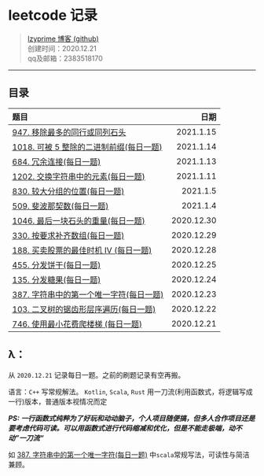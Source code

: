 # leetcode 记录

> [lzyprime 博客 (github)](https://lzyprime.github.io)   
> 创建时间：2020.12.21  
> qq及邮箱：2383518170  

---

## 目录

| 题目 | 日期 |
| :- | -: |
| [947. 移除最多的同行或同列石头](947_移除最多的同行或同列石头.md) | 2021.1.15 |
| [1018. 可被 5 整除的二进制前缀(每日一题)](1018_可被5整除的二进制前缀.md) | 2021.1.14 |
| [684. 冗余连接(每日一题)](684_冗余连接.md) | 2021.1.13 |
| [1202. 交换字符串中的元素(每日一题)](1202_交换字符串中的元素.md) | 2021.1.11 |
| [830. 较大分组的位置(每日一题)](830_较大分组的位置.md) | 2021.1.5 |
| [509. 斐波那契数(每日一题)](509_斐波那契数.md) | 2021.1.4 |
| [1046. 最后一块石头的重量(每日一题)](1046_最后一块石头的重量.md) | 2020.12.30 |
| [330. 按要求补齐数组(每日一题)](330_按要求补齐数组.md) | 2020.12.29 |
| [188. 买卖股票的最佳时机 IV (每日一题)](188_买卖股票的最佳时机IV.md) | 2020.12.28 |
| [455. 分发饼干(每日一题)](455_分发饼干.md) | 2020.12.25 |
| [135. 分发糖果(每日一题)](135_分发糖果.md) | 2020.12.24 |
| [387. 字符串中的第一个唯一字符(每日一题)](387_字符串中的第一个唯一字符.md) | 2020.12.23 |
| [103. 二叉树的锯齿形层序遍历(每日一题)](103_二叉树的锯齿形层序遍历.md) | 2020.12.22 |
| [746. 使用最小花费爬楼梯 (每日一题)](746_使用最小花费爬楼梯.md) | 2020.12.21 |

## λ：

从 `2020.12.21` 记录每日一题。之前的刷题记录有空再搬。

语言：`C++` 写常规解法。 `Kotlin`, `Scala`, `Rust` 用一刀流(利用函数式，将逻辑写成一行)版本，普通版本视情况而定


***PS: 一行函数式纯粹为了好玩和动动脑子，个人项目随便搞，但多人合作项目还是要考虑代码可读。可以用函数式进行代码缩减和优化，但是不能走极端，动不动”一刀流“***

如 [387. 字符串中的第一个唯一字符(每日一题)](387_字符串中的第一个唯一字符.md) 中`scala`常规写法，可读性与简洁兼顾。